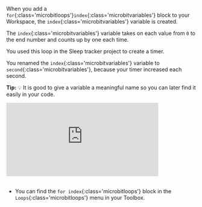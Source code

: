 When you add a `for`{:class='microbitloops'}`index`{:class='microbitvariables'} block to your Workspace, the `index`{:class='microbitvariables'} variable is created.

The `index`{:class='microbitvariables'} variable takes on each value from `0` to the end number and counts up by one each time.

You used this loop in the Sleep tracker project to create a timer.

You renamed the `index`{:class='microbitvariables'} variable to `second`{:class='microbitvariables'}, because your timer increased each second.

**Tip:** 💡 It is good to give a variable a meaningful name so you can later find it easily in your code.

<div style="position:relative;height:calc(125px + 5em);width:100%;overflow:hidden;"><iframe style="position:relative;top:0;left:0;width:80%;height:100%;" src="https://makecode.microbit.org/---codeembed#pub:_Mgra5x1axVT7" allowfullscreen="allowfullscreen" frameborder="0" sandbox="allow-scripts allow-same-origin"></iframe></div>

<br>

- You can find the `for index`{:class='microbitloops'} block in the `Loops`{:class='microbitloops'} menu in your Toolbox.